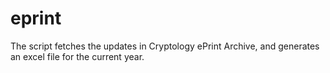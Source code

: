 # eprint
The script fetches the updates in Cryptology ePrint Archive, and generates an excel file for the current year.
